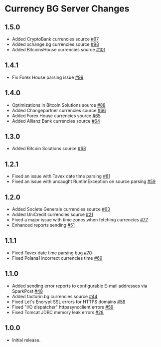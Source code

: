 Currency BG Server Changes
==========================

## 1.5.0

  * Added CryptoBank currencies source [#97](../../issues/97)
  * Added xchange.bg currencies source [#98](../../issues/98)
  * Added BitcoinsHouse currencies source [#101](../../issues/101)

## 1.4.1

  * Fix Forex House parsing issue [#99](../../pull/99)

## 1.4.0

  * Optimizations in Bitcoin Solutions source [#88](../../issues/88)
  * Added Changepartner currencies source [#66](../../issues/66)
  * Added Forex House currencies source [#65](../../issues/65)
  * Added Allianz Bank currencies source [#64](../../issues/64)

## 1.3.0

  * Added Bitcoin Solutions source [#68](../../issues/68)

## 1.2.1

  * Fixed an issue with Tavex date time parsing [#81](../../issues/81)
  * Fixed an issue with uncaught RuntimException on source parsing [#59](../../issues/59)
  
## 1.2.0

  * Added Societe Generale currencies source [#63](../../issues/63)
  * Added UniCredit currencies source [#21](../../issues/21)
  * Fixed a major issue with time zones when fetching currencies [#77](../../issues/77)
  * Enhanced reports sending [#51](../../issues/51)
  
## 1.1.1

  * Fixed Tavex date time parsing bug [#70](../../issues/70)
  * Fixed Polana1 incorrect currencies time [#69](../../issues/69)

## 1.1.0

 * Added sending error reports to configurable E-mail addresses via SparkPost [#48](../../issues/48)
 * Added factorin.bg currencies source [#44](../../issues/44)
 * Fixed Let's Encrypt SSL errors for HTTPS domains [#56](../../issues/56)
 * Fixed "I/O dispatcher" httpasyncclient errors [#59](../../issues/59)
 * Fixed Tomcat JDBC memory leak errors [#28](../../issues/28)
  
## 1.0.0

 * Initial release.
